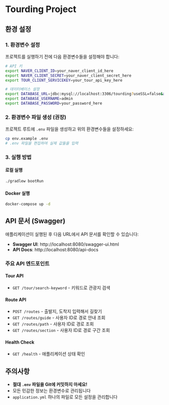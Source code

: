 # Tourding Project

## 환경 설정

### 1. 환경변수 설정

프로젝트를 실행하기 전에 다음 환경변수들을 설정해야 합니다:

```bash
# API 키
export NAVER_CLIENT_ID=your_naver_client_id_here
export NAVER_CLIENT_SECRET=your_naver_client_secret_here
export TOUR_CLIENT_SERVICEKEY=your_tour_api_key_here

# 데이터베이스 설정
export DATABASE_URL=jdbc:mysql://localhost:3306/tourding?useSSL=false&allowPublicKeyRetrieval=true&serverTimezone=Asia/Seoul&characterEncoding=UTF-8&useUnicode=true
export DATABASE_USERNAME=admin
export DATABASE_PASSWORD=your_password_here
```

### 2. 환경변수 파일 생성 (권장)

프로젝트 루트에 `.env` 파일을 생성하고 위의 환경변수들을 설정하세요:

```bash
cp env.example .env
# .env 파일을 편집하여 실제 값들을 입력
```

### 3. 실행 방법

#### 로컬 실행
```bash
./gradlew bootRun
```

#### Docker 실행
```bash
docker-compose up -d
```

## API 문서 (Swagger)

애플리케이션이 실행된 후 다음 URL에서 API 문서를 확인할 수 있습니다:

- **Swagger UI**: http://localhost:8080/swagger-ui.html
- **API Docs**: http://localhost:8080/api-docs

### 주요 API 엔드포인트

#### Tour API
- `GET /tour/search-keyword` - 키워드로 관광지 검색

#### Route API  
- `POST /routes` - 출발지, 도착지 입력해서 길찾기
- `GET /routes/guide` - 사용자 ID로 경로 안내 조회
- `GET /routes/path` - 사용자 ID로 경로 조회
- `GET /routes/section` - 사용자 ID로 경로 구간 조회

#### Health Check
- `GET /health` - 애플리케이션 상태 확인

## 주의사항

- **절대 `.env` 파일을 Git에 커밋하지 마세요!**
- 모든 민감한 정보는 환경변수로 관리됩니다
- `application.yml` 하나의 파일로 모든 설정을 관리합니다
